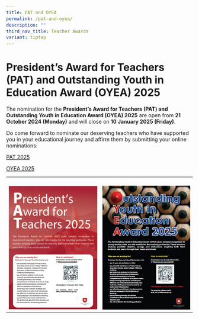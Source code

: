 ```yaml
---
title: PAT and OYEA
permalink: /pat-and-oyea/
description: ""
third_nav_title: Teacher Awards
variant: tiptap
---
```

<h1><strong>President’s Award for Teachers (PAT) and Outstanding Youth in Education Award (OYEA) 2025</strong></h1>
<p>The nomination for&nbsp;the <strong>President’s Award for Teachers (PAT) and</strong>  <strong>Outstanding Youth in Education Award (OYEA) 2025</strong>&nbsp;are
open from <strong>21 October 2024 (Monday)</strong> and will close on <strong>10 January 2025 (Friday)</strong>.</p>
<p>Do come forward to nominate our deserving teachers who have supported
you in your educational journey and affirm them by submitting your online
nominations:</p>
<p><a href="https://go.gov.sg/pat2025" rel="noopener noreferrer nofollow" target="_blank">PAT 2025</a>
</p>
<p><a href="https://go.gov.sg/oyea2025" rel="noopener noreferrer nofollow" target="_blank">OYEA 2025</a>
</p>
<table style="minWidth: 50px">
<colgroup>
<col>
<col>
</colgroup>
<tbody>
<tr>
<th rowspan="1" colspan="1">
<p></p>
</th>
<th rowspan="1" colspan="1">
<p></p>
</th>
</tr>
<tr>
<td rowspan="1" colspan="1">
<div class="isomer-image-wrapper">
<img style="width: 100%" height="auto" width="100%" alt="" src="/images/One stop/PAT_2025.png">
</div>
</td>
<td rowspan="1" colspan="1">
<div class="isomer-image-wrapper">
<img style="width: 100%" height="auto" width="100%" alt="" src="/images/One stop/OYEA_2025.png">
</div>
</td>
</tr>
</tbody>
</table>
<p></p>